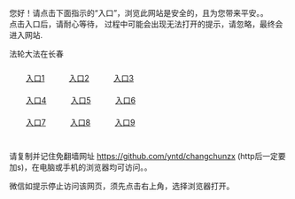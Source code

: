您好！请点击下面指示的“入口”，浏览此网站是安全的，且为您带来平安。。 <br/>
点击入口后，请耐心等待， 过程中可能会出现无法打开的提示，请忽略，最终会进入网站. </br>

法轮大法在长春<br/>
<div style="padding:10px"><a style="margin:20px" target="_blank" href="https://d2ozp5p1vgyhpf.cloudfront.net/2Qpsp?qthkg" id="ccLink1" rel="nofollow">入口1</a> <a target="_blank" style="margin:20px" href="https://d26z2zh8ntp8n.cloudfront.net/2Qpsp?gdxxsa" id="ccLink2" rel="nofollow">入口2</a> <a style="margin:20px" target="_blank" href="https://d2wq2cqvyu6xe7.cloudfront.net/2Qpsp?nkgrdug" id="ccLink3" rel="nofollow">入口3</a></div>

<div style="padding:10px" ><a style="margin:20px" target="_blank" href="https://d2ozp5p1vgyhpf.cloudfront.net/2Qpsp?qthkg" id="ccLink4" rel="nofollow">入口4</a> <a style="margin:20px" href="https://d26z2zh8ntp8n.cloudfront.net/2Qpsp?gdxxsa" target="_blank" id="ccLink5" rel="nofollow">入口5</a> <a style="margin:20px" href="https://d2wq2cqvyu6xe7.cloudfront.net/2Qpsp?nkgrdug" target="_blank" id="ccLink6" rel="nofollow">入口6</a></div>

<div style="padding:10px"><a style="margin:20px" target="_blank" href="https://d2ozp5p1vgyhpf.cloudfront.net/2Qpsp?qthkg" id="ccLink7" rel="nofollow">入口7</a> <a style="margin:20px" href="https://d26z2zh8ntp8n.cloudfront.net/2Qpsp?gdxxsa" target="_blank" id="ccLink8" rel="nofollow">入口8</a> <a style="margin:20px" target="_blank" href="https://d2wq2cqvyu6xe7.cloudfront.net/2Qpsp?nkgrdug" id="ccLink9" rel="nofollow">入口9</a></div>

<br/>



请复制并记住免翻墙网址 https://github.com/yntd/changchunzx (http后一定要加s)，在电脑或手机的浏览器均可访问。。<br/>

微信如提示停止访问该网页，须先点击右上角，选择浏览器打开。

